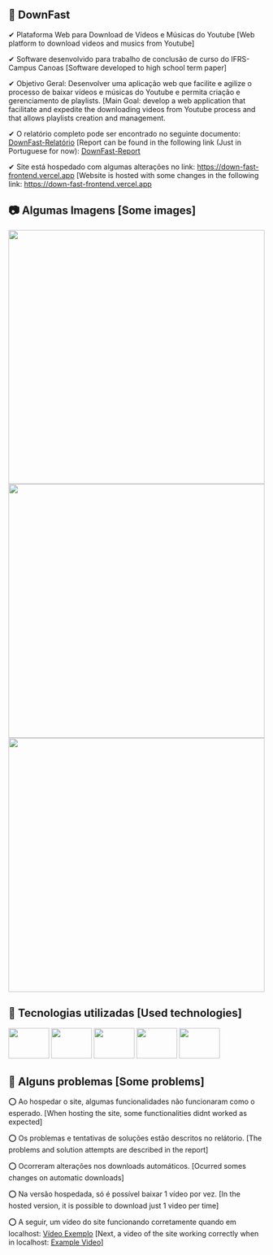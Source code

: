 ## 🥇 DownFast

✔ Plataforma Web para Download de Vídeos e Músicas do Youtube [Web platform to download videos and musics from Youtube]

✔ Software desenvolvido para trabalho de conclusão de curso do IFRS-Campus Canoas [Software developed to high school term paper]

✔ Objetivo Geral: Desenvolver uma aplicação web que facilite e agilize o processo de baixar vídeos e músicas do Youtube e permita criação e gerenciamento de playlists. [Main Goal: develop a web application that facilitate and expedite the downloading videos from Youtube process and that allows playlists creation and management.

✔ O relatório completo pode ser encontrado no seguinte documento: <a href="https://docs.google.com/document/d/1KQqeRks41Ok9uyluUBWr3GKp4k1hGYZc/edit?usp=sharing&ouid=114818758167138199513&rtpof=true&sd=true">DownFast-Relatório</a> [Report can be found in the following link (Just in Portuguese for now): <a href="https://docs.google.com/document/d/1KQqeRks41Ok9uyluUBWr3GKp4k1hGYZc/edit?usp=sharing&ouid=114818758167138199513&rtpof=true&sd=true">DownFast-Report</a>

✔ Site está hospedado com algumas alterações no link: <a href="https://down-fast-frontend.vercel.app">https://down-fast-frontend.vercel.app</a> [Website is hosted with some changes in the following link: <a href="https://down-fast-frontend.vercel.app">https://down-fast-frontend.vercel.app</a>

## 📷 Algumas Imagens [Some images]
<div>
 <img src="https://i.imgur.com/Wc1fUzx.png" width="100%" height="500px">   
  
 <img src="https://i.imgur.com/N6XdgTE.png" width="100%" height="500px">   
  
 <img src="https://i.imgur.com/2fYkr9k.png" width="100%" height="500px">        
</div>


## 📝 Tecnologias utilizadas [Used technologies]
<div>
 <img src="https://cdn.jsdelivr.net/gh/devicons/devicon/icons/typescript/typescript-original.svg" width="80" height="60">   
 <img src="https://cdn.jsdelivr.net/gh/devicons/devicon/icons/nodejs/nodejs-original.svg" width="80" height="60">      
 <img src="https://cdn.jsdelivr.net/gh/devicons/devicon/icons/react/react-original.svg" width="80" height="60"> 
 <img src="https://cdn.jsdelivr.net/gh/devicons/devicon/icons/socketio/socketio-original.svg" width="80" height="60"/>
 <img src="https://cdn.jsdelivr.net/gh/devicons/devicon/icons/postgresql/postgresql-original.svg" width="80" height="60"/>
</div>

## 🛑 Alguns problemas [Some problems]
⭕ Ao hospedar o site, algumas funcionalidades não funcionaram como o esperado. [When hosting the site, some functionalities didnt worked as expected]

⭕ Os problemas e tentativas de soluções estão descritos no relátorio. [The problems and solution attempts are described in the report]

⭕ Ocorreram alterações nos downloads automáticos. [Ocurred somes changes on automatic downloads]

⭕ Na versão hospedada, só é possível baixar 1 vídeo por vez. [In the hosted version, it is possible to download just 1 video per time]

⭕ A seguir, um vídeo do site funcionando corretamente quando em localhost: <a href="https://drive.google.com/file/d/1D_xNf6EPIYhu9riLAgIbmxLrl3j5Whyk/view?usp=sharing">Vídeo Exemplo</a> [Next, a video of the site working correctly when in localhost: <a href="https://drive.google.com/file/d/1D_xNf6EPIYhu9riLAgIbmxLrl3j5Whyk/view?usp=sharing">Example Video</a>]
